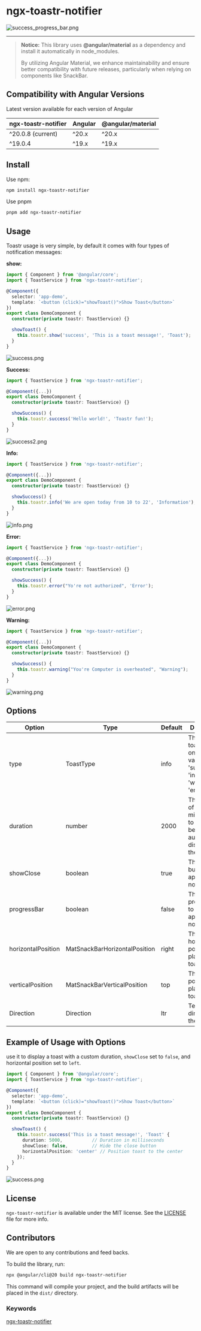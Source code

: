 # ngx-toastr-notifier

![success_progress_bar.png](https://github.com/Mazen-Embaby/ngx-toastr-notifier/blob/main/projects/ngx-toastr-notifier/documentaion-assets/success_progress_bar.png?raw=true)

---

> **Notice:**
> This library uses **@angular/material** as a dependency and install it automatically in node_modules.
>
> By utilizing Angular Material, we enhance maintainability and ensure better compatibility with future releases, particularly when relying on components like SnackBar.

## Compatibility with Angular Versions

Latest version available for each version of Angular

| ngx-toastr-notifier | Angular | @angular/material |
| ------------------- | ------- | ----------------- |
| ^20.0.8 (current)   | ^20.x   | ^20.x             |
| ^19.0.4             | ^19.x   | ^19.x             |

## Install

Use npm:

```bash
npm install ngx-toastr-notifier
```

Use pnpm

```bash
pnpm add ngx-toastr-notifier
```

## Usage

Toastr usage is very simple, by default it comes with four types of notification messages:

**show:**

```typescript
import { Component } from '@angular/core';
import { ToastService } from 'ngx-toastr-notifier';

@Component({
  selector: 'app-demo',
  template: `<button (click)="showToast()">Show Toast</button>`
})
export class DemoComponent {
  constructor(private toastr: ToastService) {}

  showToast() {
    this.toastr.show('success', 'This is a toast message!', 'Toast');
  }
}
```

![success.png](https://github.com/Mazen-Embaby/ngx-toastr-notifier/blob/main/projects/ngx-toastr-notifier/documentaion-assets/success.png?raw=true)

**Success:**

```typescript
import { ToastService } from 'ngx-toastr-notifier';

@Component({...})
export class DemoComponent {
  constructor(private toastr: ToastService) {}

  showSuccess() {
    this.toastr.success('Hello world!', 'Toastr fun!');
  }
}
```

![success2.png](https://github.com/Mazen-Embaby/ngx-toastr-notifier/blob/main/projects/ngx-toastr-notifier/documentaion-assets/success2.png?raw=true)

**Info:**

```typescript
import { ToastService } from 'ngx-toastr-notifier';

@Component({...})
export class DemoComponent {
  constructor(private toastr: ToastService) {}

  showSuccess() {
    this.toastr.info('We are open today from 10 to 22', 'Information');
  }
}
```

![info.png](https://github.com/Mazen-Embaby/ngx-toastr-notifier/blob/main/projects/ngx-toastr-notifier/documentaion-assets/info.png?raw=true)

**Error:**

```typescript
import { ToastService } from 'ngx-toastr-notifier';

@Component({...})
export class DemoComponent {
  constructor(private toastr: ToastService) {}

  showSuccess() {
    this.toastr.error("Yo're not authorized", 'Error');
  }
}
```

![error.png](https://github.com/Mazen-Embaby/ngx-toastr-notifier/blob/main/projects/ngx-toastr-notifier/documentaion-assets/error.png?raw=true)

**Warning:**

```typescript
import { ToastService } from 'ngx-toastr-notifier';

@Component({...})
export class DemoComponent {
  constructor(private toastr: ToastService) {}

  showSuccess() {
    this.toastr.warning("You're Computer is overheated", "Warning");
  }
}
```

![warning.png](https://github.com/Mazen-Embaby/ngx-toastr-notifier/blob/main/projects/ngx-toastr-notifier/documentaion-assets/warning.png?raw=true)

## Options

| Option             | Type                          | Default | Description                                                  |
| ------------------ | ----------------------------- | ------- | ------------------------------------------------------------ |
| type               | ToastType                     | info    | The type of toastr can be one of these values 'success' \| 'info' \| 'warning'  \| 'error' |
| duration           | number                        | 2000    | The length of time in milliseconds to wait before automatically dismissing the toastr. |
| showClose          | boolean                       | true    | The close button to be appeared or not                       |
| progressBar        | boolean                       | false   | The progress bar to be appeared or not                       |
| horizontalPosition | MatSnackBarHorizontalPosition | right   | The horizontal position to place the toastr.                 |
| verticalPosition   | MatSnackBarVerticalPosition   | top     | The vertical position to place the toastr.                   |
| Direction          | Direction                     | ltr     | Text layout direction for the toastr                         |

## Example of Usage with Options

use it to display a toast with a custom duration, `showClose` set to `false`, and horizontal position set to `left`.

```typescript
import { Component } from '@angular/core';
import { ToastService } from 'ngx-toastr-notifier';

@Component({
  selector: 'app-demo',
  template: `<button (click)="showToast()">Show Toast</button>`
})
export class DemoComponent {
  constructor(private toastr: ToastService) {}

  showToast() {
    this.toastr.success('This is a toast message!', 'Toast' {
      duration: 5000,           // Duration in milliseconds
      showClose: false,         // Hide the close button
      horizontalPosition: 'center' // Position toast to the center
    });
  }
}
```

![success.png](https://github.com/Mazen-Embaby/ngx-toastr-notifier/blob/main/projects/ngx-toastr-notifier/documentaion-assets/success.png?raw=true)

## License

`ngx-toastr-notifier` is available under the MIT license. See the [LICENSE](https://www.npmjs.com/package/ngx-toastr-notifier) file for more info.

## Contributors

We are open to any contributions and feed backs.

To build the library, run:

```bash
npx @angular/cli@20 build ngx-toastr-notifier
```

This command will compile your project, and the build artifacts will be placed in the `dist/` directory.

### Keywords

[ngx-toastr-notifier](https://www.npmjs.com/package/ngx-toastr-notifier)

